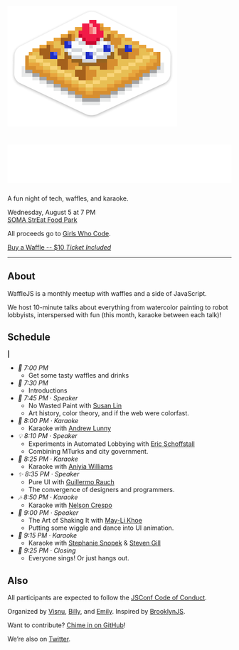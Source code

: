 ![a tasty waffle](waffle.png)

![waffle.js](logotype.svg)
==========================

A fun night of tech, waffles, and karaoke.

Wednesday, August 5 at 7 PM  
[SOMA StrEat Food Park][2]

All proceeds go to [Girls Who Code][7].

[Buy a Waffle -- $10 *Ticket Included*][1]

* * *

About
-----

WaffleJS is a monthly meetup with waffles and a side of JavaScript.

We host 10-minute talks about everything from watercolor painting to
robot lobbyists, interspersed with fun (this month, karaoke
between each talk)!

Schedule
--------
**|**

* _🍪_ _7:00 PM_
  * Get some tasty waffles and drinks
* _👋_ _7:30 PM_
  * Introductions
* _🎨_ _7:45 PM · Speaker_
  * No Wasted Paint with [Susan Lin][@bysusanlin]
  * Art history, color theory, and if the web were colorfast.
* _🎤_ _8:00 PM · Karaoke_
  * Karaoke with [Andrew Lunny][@alunny]
* _💡_ _8:10 PM · Speaker_
  * Experiments in Automated Lobbying with [Eric Schoffstall][@contra]
  * Combining MTurks and city government.
* _🎵_ _8:25 PM · Karaoke_
  * Karaoke with [Aniyia Williams][@operaqueenie]
* _✨_ _8:35 PM · Speaker_ 
  * Pure UI with [Guillermo Rauch][@rauchg]
  * The convergence of designers and programmers.
* _🎶_ _8:50 PM · Karaoke_
  * Karaoke with [Nelson Crespo][@ecin]
* _💃_ _9:00 PM · Speaker_ 
  * The Art of Shaking It with [May-Li Khoe][@mayli]
  * Putting some wiggle and dance into UI animation.
* _🎹_ _9:15 PM · Karaoke_
  * Karaoke with [Stephanie Snopek][@StephSnopek] & [Steven Gill][@stevesgill]
* _🎉_ _9:25 PM · Closing_
  * Everyone sings! Or just hangs out.

Also
----

All participants are expected to follow the [JSConf Code of Conduct][3].

Organized by [Visnu][@visnup], [Billy][@billyroh], and 
[Emily][@nexxylove]. Inspired by [BrooklynJS][8].

Want to contribute? [Chime in on GitHub][4]!

We’re also on [Twitter][@wafflejs].

[1]: https://ti.to/wafflejs/august
[2]: https://goo.gl/maps/0gkOe
[3]: http://jsconf.com/codeofconduct.html
[4]: https://github.com/wafflejs/wafflejs.github.io/issues
[7]: http://girlswhocode.com/
[8]: http://brooklynjs.com

[@bysusanlin]: https://twitter.com/bysusanlin
[@alunny]: https://twitter.com/alunny
[@contra]: http://contra.io
[@operaqueenie]: https://twitter.com/operaqueenie
[@rauchg]: https://twitter.com/rauchg
[@ecin]: https://twitter.com/ecin
[@visnup]: https://twitter.com/visnup
[@billyroh]: https://twitter.com/billyroh
[@nexxylove]: https://twitter.com/nexxylove
[@wafflejs]: https://twitter.com/wafflejs
[@StephSnopek]: https://twitter.com/StephSnopek
[@stevesgill]: https://twitter.com/stevesgill
[@mayli]: https://twitter.com/mayli
